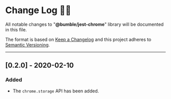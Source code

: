 # **Change Log** 📜📝

All notable changes to "**@bumble/jest-chrome**" library will be
documented in this file.

The format is based on
[Keep a Changelog](https://keepachangelog.com/en/1.0.0/) and this
project adheres to
[Semantic Versioning](https://semver.org/spec/v2.0.0.html).

---

## [**0.2.0**] - 2020-02-10

### Added

* The `chrome.storage` API has been added.